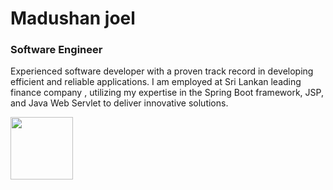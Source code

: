 <h1>Madushan joel</h1>
<h3>Software Engineer</h3>
<p> Experienced software developer with a proven track record in developing efficient and reliable applications. I am employed at  Sri Lankan leading finance company , utilizing my expertise in the Spring Boot framework, JSP, and Java
  Web Servlet to deliver innovative solutions. </p>

<a href="https://lk.linkedin.com/in/madushan-joel-47b790104"><img src="https://github.com/madushanjoel98/madushanjoel98/assets/42777460/5d027090-8380-4f89-92eb-55a51a9b1fda" width="100px"></a>
